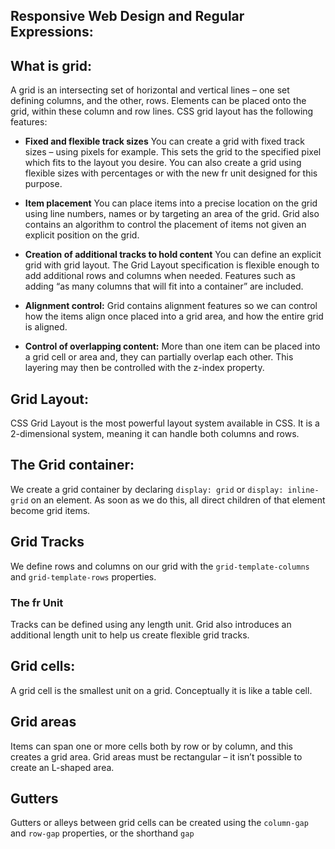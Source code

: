 ##  Responsive Web Design and Regular Expressions:


## What is grid:
A grid is an intersecting set of horizontal and vertical lines – one set defining columns, and the other, rows. Elements can be placed onto the grid, within these column and row lines. CSS grid layout has the following features:

- **Fixed and flexible track sizes**
You can create a grid with fixed track sizes – using pixels for example. This sets the grid to the specified pixel which fits to the layout you desire. You can also create a grid using flexible sizes with percentages or with the new fr unit designed for this purpose.

-  **Item placement**
You can place items into a precise location on the grid using line numbers, names or by targeting an area of the grid. Grid also contains an algorithm to control the placement of items not given an explicit position on the grid.

-  **Creation of additional tracks to hold content**
You can define an explicit grid with grid layout. The Grid Layout specification is flexible enough to add additional rows and columns when needed. Features such as adding “as many columns that will fit into a container” are included.

-  **Alignment control:**
Grid contains alignment features so we can control how the items align once placed into a grid area, and how the entire grid is aligned. 

-  **Control of overlapping content:**
More than one item can be placed into a grid cell or area and, they can partially overlap each other. This layering may then be controlled with the z-index property.

## Grid Layout:
 CSS Grid Layout is the most powerful layout system available in CSS. It is a 2-dimensional system, meaning it can handle both columns and rows.

## The Grid container: 
We create a grid container by declaring ``display: grid`` or ```display: inline-grid``` on an element. As soon as we do this, all direct children of that element become grid items.

## Grid Tracks
We define rows and columns on our grid with the ``grid-template-columns `` and ``grid-template-rows`` properties.

### The fr Unit
Tracks can be defined using any length unit. Grid also introduces an additional length unit to help us create flexible grid tracks.

## Grid cells:
A grid cell is the smallest unit on a grid. Conceptually it is like a table cell. 

## Grid areas
Items can span one or more cells both by row or by column, and this creates a grid area. Grid areas must be rectangular – it isn’t possible to create an L-shaped area.
## Gutters
Gutters or alleys between grid cells can be created using the ``column-gap`` and ``row-gap`` properties, or the shorthand ``gap``